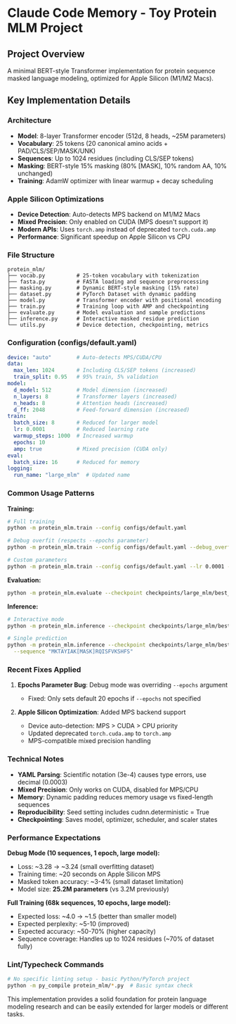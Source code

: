 # Claude Code Memory - Toy Protein MLM Project

## Project Overview
A minimal BERT-style Transformer implementation for protein sequence masked language modeling, optimized for Apple Silicon (M1/M2 Macs).

## Key Implementation Details

### Architecture
- **Model**: 8-layer Transformer encoder (512d, 8 heads, ~25M parameters) 
- **Vocabulary**: 25 tokens (20 canonical amino acids + PAD/CLS/SEP/MASK/UNK)
- **Sequences**: Up to 1024 residues (including CLS/SEP tokens)
- **Masking**: BERT-style 15% masking (80% [MASK], 10% random AA, 10% unchanged)
- **Training**: AdamW optimizer with linear warmup + decay scheduling

### Apple Silicon Optimizations
- **Device Detection**: Auto-detects MPS backend on M1/M2 Macs
- **Mixed Precision**: Only enabled on CUDA (MPS doesn't support it)
- **Modern APIs**: Uses `torch.amp` instead of deprecated `torch.cuda.amp`
- **Performance**: Significant speedup on Apple Silicon vs CPU

### File Structure
```
protein_mlm/
├── vocab.py          # 25-token vocabulary with tokenization
├── fasta.py          # FASTA loading and sequence preprocessing  
├── masking.py        # Dynamic BERT-style masking (15% rate)
├── dataset.py        # PyTorch Dataset with dynamic padding
├── model.py          # Transformer encoder with positional encoding
├── train.py          # Training loop with AMP and checkpointing
├── evaluate.py       # Model evaluation and sample predictions
├── inference.py      # Interactive masked residue prediction
└── utils.py          # Device detection, checkpointing, metrics
```

### Configuration (configs/default.yaml)
```yaml
device: "auto"        # Auto-detects MPS/CUDA/CPU
data:
  max_len: 1024       # Including CLS/SEP tokens (increased)
  train_split: 0.95   # 95% train, 5% validation
model:
  d_model: 512        # Model dimension (increased)
  n_layers: 8         # Transformer layers (increased)
  n_heads: 8          # Attention heads (increased)
  d_ff: 2048          # Feed-forward dimension (increased)
train:
  batch_size: 8       # Reduced for larger model
  lr: 0.0001          # Reduced learning rate
  warmup_steps: 1000  # Increased warmup
  epochs: 10
  amp: true           # Mixed precision (CUDA only)
eval:
  batch_size: 16      # Reduced for memory
logging:
  run_name: "large_mlm"  # Updated name
```

### Common Usage Patterns

**Training:**
```bash
# Full training
python -m protein_mlm.train --config configs/default.yaml

# Debug overfit (respects --epochs parameter)
python -m protein_mlm.train --config configs/default.yaml --debug_overfit --epochs 3

# Custom parameters
python -m protein_mlm.train --config configs/default.yaml --lr 0.0001 --batch_size 16
```

**Evaluation:**
```bash
python -m protein_mlm.evaluate --checkpoint checkpoints/large_mlm/best_model.pt
```

**Inference:**
```bash
# Interactive mode
python -m protein_mlm.inference --checkpoint checkpoints/large_mlm/best_model.pt --interactive

# Single prediction
python -m protein_mlm.inference --checkpoint checkpoints/large_mlm/best_model.pt \
  --sequence "MKTAYIAK[MASK]RQISFVKSHFS"
```

### Recent Fixes Applied

1. **Epochs Parameter Bug**: Debug mode was overriding `--epochs` argument
   - Fixed: Only sets default 20 epochs if `--epochs` not specified
   
2. **Apple Silicon Optimization**: Added MPS backend support
   - Device auto-detection: MPS > CUDA > CPU priority
   - Updated deprecated `torch.cuda.amp` to `torch.amp`
   - MPS-compatible mixed precision handling

### Technical Notes

- **YAML Parsing**: Scientific notation (3e-4) causes type errors, use decimal (0.0003)
- **Mixed Precision**: Only works on CUDA, disabled for MPS/CPU
- **Memory**: Dynamic padding reduces memory usage vs fixed-length sequences  
- **Reproducibility**: Seed setting includes cudnn.deterministic = True
- **Checkpointing**: Saves model, optimizer, scheduler, and scaler states

### Performance Expectations

**Debug Mode (10 sequences, 1 epoch, large model):**
- Loss: ~3.28 → ~3.24 (small overfitting dataset)
- Training time: ~20 seconds on Apple Silicon MPS
- Masked token accuracy: ~3-4% (small dataset limitation)
- Model size: **25.2M parameters** (vs 3.2M previously)

**Full Training (68k sequences, 10 epochs, large model):**
- Expected loss: ~4.0 → ~1.5 (better than smaller model)
- Expected perplexity: ~5-10 (improved)
- Expected accuracy: ~50-70% (higher capacity)
- Sequence coverage: Handles up to 1024 residues (~70% of dataset fully)

### Lint/Typecheck Commands
```bash
# No specific linting setup - basic Python/PyTorch project
python -m py_compile protein_mlm/*.py  # Basic syntax check
```

This implementation provides a solid foundation for protein language modeling research and can be easily extended for larger models or different tasks.